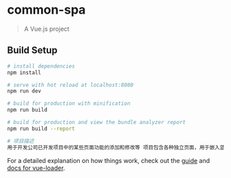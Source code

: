 # common-spa

> A Vue.js project

## Build Setup

``` bash
# install dependencies
npm install

# serve with hot reload at localhost:8080
npm run dev

# build for production with minification
npm run build

# build for production and view the bundle analyzer report
npm run build --report

# 项目描述
用于开发公司已开发项目中的某些页面功能的添加和修改等 项目包含各种独立页面，用于嵌入蓝色后台等前后端不分离项目。
```



For a detailed explanation on how things work, check out the [guide](http://vuejs-templates.github.io/webpack/) and [docs for vue-loader](http://vuejs.github.io/vue-loader).
